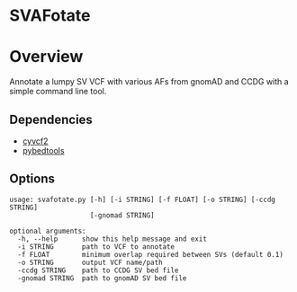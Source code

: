 SVAFotate
=========================

Overview
=========================
Annotate a lumpy SV VCF with various AFs from gnomAD and CCDG with a 
simple command line tool.

## Dependencies

* [cyvcf2](https://github.com/brentp/cyvcf2)
* [pybedtools](http://daler.github.io/pybedtools/#)
 
## Options

```
usage: svafotate.py [-h] [-i STRING] [-f FLOAT] [-o STRING] [-ccdg STRING]
                    [-gnomad STRING]

optional arguments:
  -h, --help      show this help message and exit
  -i STRING       path to VCF to annotate
  -f FLOAT        minimum overlap required between SVs (default 0.1)
  -o STRING       output VCF name/path
  -ccdg STRING    path to CCDG SV bed file
  -gnomad STRING  path to gnomAD SV bed file
```
